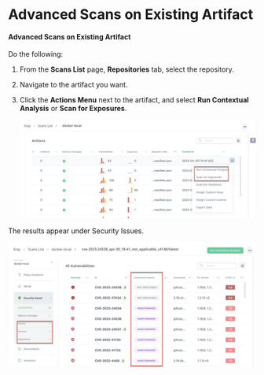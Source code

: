 # Advanced Scans on Existing Artifact

#### Advanced Scans on Existing Artifact <a href="#uuid-cd221cfc-4a22-3a8c-06cd-bd698cb4eb51" id="uuid-cd221cfc-4a22-3a8c-06cd-bd698cb4eb51"></a>

Do the following:

1. From the **Scans List** page, **Repositories** tab, select the repository.
2. Navigate to the artifact you want.
3.  Click the **Actions Menu** next to the artifact, and select **Run Contextual Analysis** or **Scan for Exposures**.

    ![Artifact\_Scan\_Now.png](<../../.gitbook/assets/uuid caf9fb4a 5887 6540 98cb 16186b69d1c5.png>)

The results appear under Security Issues.

![Artifact\_Scan\_Now\_Results.png](<../../.gitbook/assets/uuid 615d7683 dcac c772 7c46 98e9112ac317.png>)
